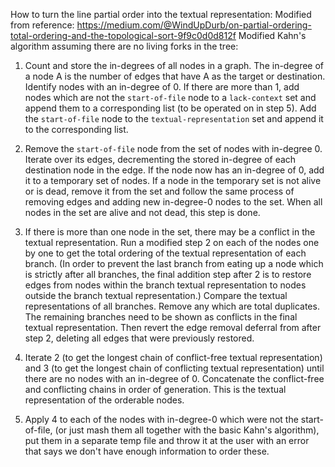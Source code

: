How to turn the line partial order into the textual representation:
Modified from reference: https://medium.com/@WindUpDurb/on-partial-ordering-total-ordering-and-the-topological-sort-9f9c0d0d812f
Modified Kahn's algorithm assuming there are no living forks in the tree:

1. Count and store the in-degrees of all nodes in a graph. The in-degree of a node A is the number of edges that have A as the target or destination.
Identify nodes with an in-degree of 0. If there are more than 1, add nodes which are not the `start-of-file` node to a `lack-context` set and append them to a corresponding list (to be operated on in step 5). Add the `start-of-file` node to the `textual-representation` set and append it to the corresponding list. 

2. Remove the `start-of-file` node from the set of nodes with in-degree 0. Iterate over its edges, decrementing the stored in-degree of each destination node in the edge. If the node now has an in-degree of 0, add it to a temporary set of nodes. If a node in the temporary set is not alive or is dead, remove it from the set and follow the same process of removing edges and adding new in-degree-0 nodes to the set. When all nodes in the set are alive and not dead, this step is done. 

3. If there is more than one node in the set, there may be a conflict in the textual representation. Run a modified step 2 on each of the nodes one by one to get the total ordering of the textual representation of each branch. (In order to prevent the last branch from eating up a node which is strictly after all branches, the final addition step after 2 is to restore edges from nodes within the branch textual representation to nodes outside the branch textual representation.) Compare the textual representations of all branches. Remove any which are total duplicates. The remaining branches need to be shown as conflicts in the final textual representation. Then revert the edge removal deferral from after step 2, deleting all edges that were previously restored. 

4. Iterate 2 (to get the longest chain of conflict-free textual representation) and 3 (to get the longest chain of conflicting textual representation) until there are no nodes with an in-degree of 0. Concatenate the conflict-free and conflicting chains in order of generation. This is the textual representation of the orderable nodes.

5. Apply 4 to each of the nodes with in-degree-0 which were not the start-of-file, (or just mash them all together with the basic Kahn's algorithm), put them in a separate temp file and throw it at the user with an error that says we don't have enough information to order these.
